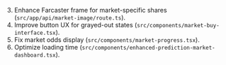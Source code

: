 3. Enhance Farcaster frame for market-specific shares (`src/app/api/market-image/route.ts`).
4. Improve button UX for grayed-out states (`src/components/market-buy-interface.tsx`).
5. Fix market odds display (`src/components/market-progress.tsx`).
6. Optimize loading time (`src/components/enhanced-prediction-market-dashboard.tsx`).
